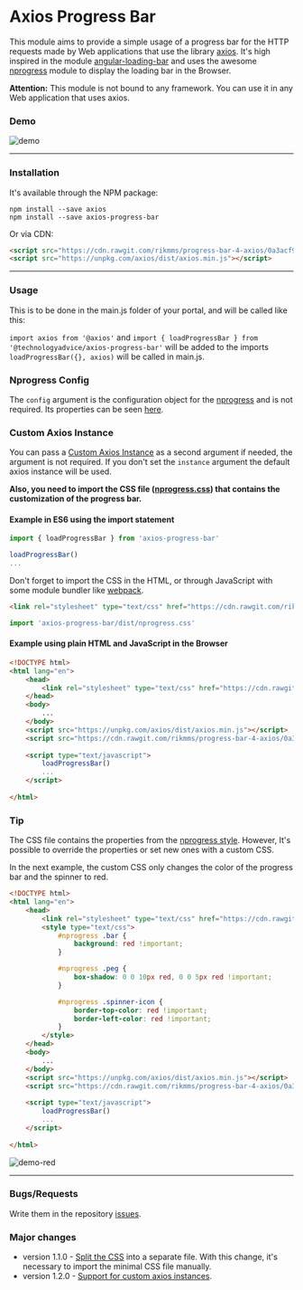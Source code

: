 # Axios Progress Bar

This module aims to provide a simple usage of a progress bar for the HTTP requests made by Web applications that use the library [axios](https://www.npmjs.com/package/axios). It's high inspired in the module [angular-loading-bar](https://www.npmjs.com/package/angular-loading-bar) and uses the awesome [nprogress](https://www.npmjs.com/package/nprogress) module to display the loading bar in the Browser.

**Attention:** This module is not bound to any framework. You can use it in any Web application that uses axios.

### Demo
![demo](https://raw.githubusercontent.com/rikmms/progress-bar-4-axios/master/demo_axios_progress_bar.gif)

---

### Installation
It's available through the NPM package:

    npm install --save axios
    npm install --save axios-progress-bar

Or via CDN:
```html
<script src="https://cdn.rawgit.com/rikmms/progress-bar-4-axios/0a3acf92/dist/index.js"></script>
<script src="https://unpkg.com/axios/dist/axios.min.js"></script>
````

---

### Usage
This is to be done in the main.js folder of your portal, and will be called like this: 

`import axios from '@axios'` and 
`import { loadProgressBar } from '@technologyadvice/axios-progress-bar'` 
will be added to the imports
`loadProgressBar({}, axios)` will be called in main.js.

### Nprogress Config
The `config` argument is the configuration object for the [nprogress](https://www.npmjs.com/package/nprogress) and is not required. Its properties can be seen [here](https://www.npmjs.com/package/nprogress#configuration).

### Custom Axios Instance
You can pass a [Custom Axios Instance](https://github.com/axios/axios#custom-instance-defaults) as a second argument if needed, the argument is not required. If you don't set the `instance` argument the default axios instance will be used.




__Also, you need to import the CSS file ([nprogress.css](https://cdn.rawgit.com/rikmms/progress-bar-4-axios/0a3acf92/dist/nprogress.css)) that contains the customization of the progress bar.__


#### Example in ES6 using the import statement
```js
import { loadProgressBar } from 'axios-progress-bar'

loadProgressBar()
...
````
Don't forget to import the CSS in the HTML, or through JavaScript with some module bundler like [webpack](https://webpack.js.org/guides/asset-management/#loading-css).
```html
<link rel="stylesheet" type="text/css" href="https://cdn.rawgit.com/rikmms/progress-bar-4-axios/0a3acf92/dist/nprogress.css" />
```
```js
import 'axios-progress-bar/dist/nprogress.css'
```

#### Example using plain HTML and JavaScript in the Browser
```html
<!DOCTYPE html>
<html lang="en">
    <head>
        <link rel="stylesheet" type="text/css" href="https://cdn.rawgit.com/rikmms/progress-bar-4-axios/0a3acf92/dist/nprogress.css" />
    </head>
    <body>
        ...
    </body>
    <script src="https://unpkg.com/axios/dist/axios.min.js"></script>
    <script src="https://cdn.rawgit.com/rikmms/progress-bar-4-axios/0a3acf92/dist/index.js"></script>
    
    <script type="text/javascript">
        loadProgressBar()
        ...
    </script>
    
</html>
```

### Tip
The CSS file contains the properties from the [nprogress style](https://github.com/rstacruz/nprogress/blob/master/nprogress.css). However, It's possible to override the properties or set new ones with a custom CSS.

In the next example, the custom CSS only changes the color of the progress bar and the spinner to red.
```html
<!DOCTYPE html>
<html lang="en">
    <head>
        <link rel="stylesheet" type="text/css" href="https://cdn.rawgit.com/rikmms/progress-bar-4-axios/0a3acf92/dist/nprogress.css" />
        <style type="text/css">
            #nprogress .bar {
                background: red !important;
            }

            #nprogress .peg {
                box-shadow: 0 0 10px red, 0 0 5px red !important;
            }

            #nprogress .spinner-icon {
                border-top-color: red !important;
                border-left-color: red !important;
            }
        </style>
    </head>
    <body>
        ...
    </body>
    <script src="https://unpkg.com/axios/dist/axios.min.js"></script>
    <script src="https://cdn.rawgit.com/rikmms/progress-bar-4-axios/0a3acf92/dist/index.js"></script>
    
    <script type="text/javascript">
        loadProgressBar()
        ...
    </script>
    
</html>
```
![demo-red](https://raw.githubusercontent.com/rikmms/progress-bar-4-axios/master/demo_axios_progress_bar_red.gif)

---

### Bugs/Requests
Write them in the repository [issues](https://github.com/rikmms/progress-bar-4-axios/issues).

### Major changes
- version 1.1.0 - [Split the CSS](https://webpack.js.org/guides/production/#split-css) into a separate file. With this change, it's necessary to import the minimal CSS file manually.
- version 1.2.0 - [Support for custom axios instances](https://github.com/rikmms/progress-bar-4-axios/issues/5).
